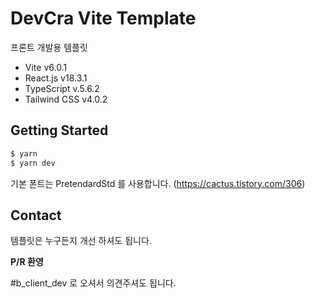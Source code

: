 # DevCra Vite Template

프론트 개발용 템플릿

- Vite v6.0.1
- React.js v18.3.1
- TypeScript v.5.6.2
- Tailwind CSS v4.0.2

## Getting Started

```bash
$ yarn
$ yarn dev
```

기본 폰트는 PretendardStd 를 사용합니다. (https://cactus.tistory.com/306)

## Contact

템플릿은 누구든지 개선 하셔도 됩니다.

**P/R 환영**

#b_client_dev 로 오셔서 의견주셔도 됩니다.
